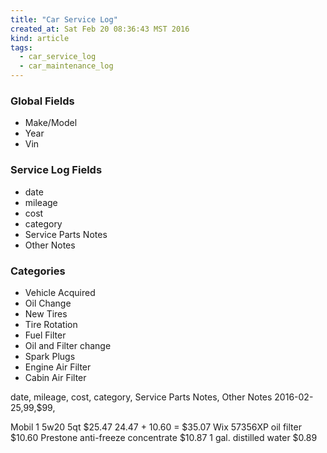 ```yaml
---
title: "Car Service Log"
created_at: Sat Feb 20 08:36:43 MST 2016
kind: article
tags:
  - car_service_log
  - car_maintenance_log
---
```


### Global Fields

<ul>
  <li>Make/Model</li>
  <li>Year</li>
  <li>Vin</li>
</ul>

### Service Log Fields

<ul>
  <li>date</li>
  <li>mileage</li>
  <li>cost</li>
  <li>category</li>
  <li>Service Parts Notes</li>
  <li>Other Notes</li>
</ul>

### Categories

<ul>
  <li>Vehicle Acquired</li>
  <li>Oil Change</li>
  <li>New Tires</li>
  <li>Tire Rotation</li>
  <li>Fuel Filter</li>
  <li>Oil and Filter change</li>
  <li>Spark Plugs</li>
  <li>Engine Air Filter</li>
  <li>Cabin Air Filter</li>
</ul>

date, mileage, cost, category, Service Parts Notes, Other Notes
2016-02-25,99,$99,

Mobil 1 5w20 5qt $25.47
24.47 + 10.60 = $35.07
Wix 57356XP oil filter $10.60
Prestone anti-freeze concentrate $10.87
1 gal. distilled water $0.89

<!--
html boilerplate
<a href="" target="_blank"></a>
<img src="" width="400px">
-->
